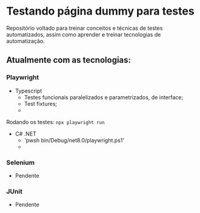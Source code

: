 # Testando página dummy para testes

Repositório voltado para treinar conceitos e técnicas de testes automatizados, assim como aprender e treinar tecnologias de automatização.

## Atualmente com as tecnologias:

### Playwright

- Typescript
  - Testes funcionais paralelizados e parametrizados, de interface;
  - Test fixtures;
  - 

Rodando os testes:
```npx playwright run```

- C# .NET
  - 'pwsh bin/Debug/net8.0/playwright.ps1'
  - 

### Selenium
- Pendente
  
### JUnit
- Pendente

  
